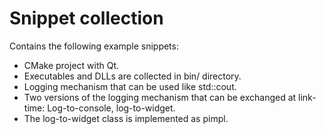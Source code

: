 # Snippet collection

Contains the following example snippets:
* CMake project with Qt.
* Executables and DLLs are collected in bin/ directory.
* Logging mechanism that can be used like std::cout.
* Two versions of the logging mechanism that can be exchanged at link-time: Log-to-console, log-to-widget.
* The log-to-widget class is implemented as pimpl.
